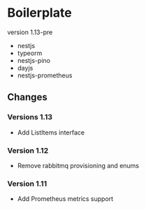 # Boilerplate 
version 1.13-pre

* nestjs
* typeorm
* nestjs-pino
* dayjs
* nestjs-prometheus


## Changes

### Versions 1.13
* Add ListItems interface

### Version 1.12
* Remove rabbitmq provisioning and enums
 
### Version 1.11
* Add Prometheus metrics support

